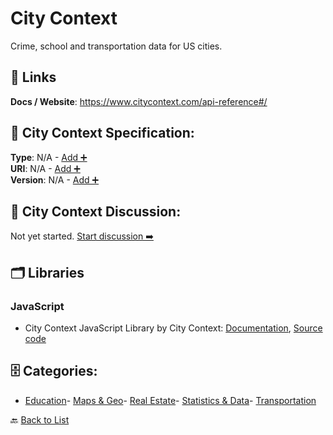 # City Context

Crime, school and transportation data for US cities.

##  🔗 Links
**Docs / Website**: https://www.citycontext.com/api-reference#/

## 🧬 City Context Specification:
**Type**: N/A - [Add ➕](https://github.com/apis-list/apis-list/edit/main/apis.yaml#L3114)  
**URI**: N/A - [Add ➕](https://github.com/apis-list/apis-list/edit/main/apis.yaml#L3114)  
**Version**: N/A - [Add ➕](https://github.com/apis-list/apis-list/edit/main/apis.yaml#L3114)

## 💬 City Context Discussion:
Not yet started. [Start discussion ➡️](https://github.com/apis-list/apis-list/discussions/new)

## 🗂️ Libraries
### JavaScript
- City Context JavaScript Library by City Context: [Documentation](https://github.com/citycontext/citycontext-ui), [Source code](https://github.com/citycontext/citycontext-ui)


## 🗄️ Categories:
- [Education](https://github.com/apis-list/apis-list#education-)- [Maps & Geo](https://github.com/apis-list/apis-list#maps--geo-)- [Real Estate](https://github.com/apis-list/apis-list#real-estate-)- [Statistics & Data](https://github.com/apis-list/apis-list#statistics--data-)- [Transportation](https://github.com/apis-list/apis-list#transportation-)

🔙  [Back to List](https://github.com/apis-list/apis-list)
